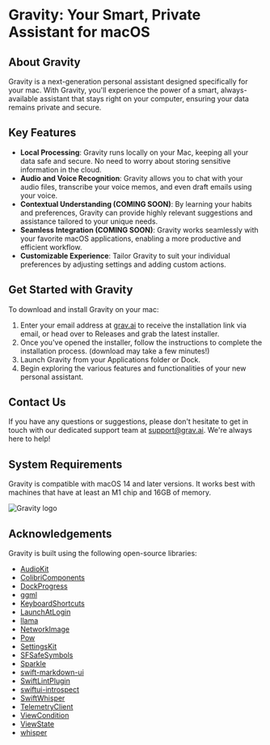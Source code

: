 # Gravity: Your Smart, Private Assistant for macOS

## About Gravity

Gravity is a next-generation personal assistant designed specifically for your mac. With Gravity, you'll experience the power of a smart, always-available assistant that stays right on your computer, ensuring your data remains private and secure.

## Key Features

- **Local Processing**: Gravity runs locally on your Mac, keeping all your data safe and secure. No need to worry about storing sensitive information in the cloud.
- **Audio and Voice Recognition**: Gravity allows you to chat with your audio files, transcribe your voice memos, and even draft emails using your voice.
- **Contextual Understanding (COMING SOON)**: By learning your habits and preferences, Gravity can provide highly relevant suggestions and assistance tailored to your unique needs.
- **Seamless Integration (COMING SOON)**: Gravity works seamlessly with your favorite macOS applications, enabling a more productive and efficient workflow.
- **Customizable Experience**: Tailor Gravity to suit your individual preferences by adjusting settings and adding custom actions.

## Get Started with Gravity

To download and install Gravity on your mac:

1. Enter your email address at [grav.ai](https://grav.ai) to receive the installation link via email, or head over to Releases and grab the latest installer.
2. Once you've opened the installer, follow the instructions to complete the installation process. (download may take a few minutes!)
3. Launch Gravity from your Applications folder or Dock.
4. Begin exploring the various features and functionalities of your new personal assistant.

## Contact Us

If you have any questions or suggestions, please don't hesitate to get in touch with our dedicated support team at [support@grav.ai](mailto:support@grav.ai). We're always here to help!

## System Requirements

Gravity is compatible with macOS 14 and later versions. It works best with machines that have at least an M1 chip and 16GB of memory.

![Gravity logo](https://github.com/InvisibilityInc/GravityAI/blob/master/AppIcon.png)

## Acknowledgements

Gravity is built using the following open-source libraries:

- [AudioKit](https://github.com/AudioKit/AudioKit)
- [ColibriComponents](https://github.com/david-swift/ColibriComponents)
- [DockProgress](https://github.com/sindresorhus/DockProgress)
- [ggml](https://github.com/ggerganov/ggml)
- [KeyboardShortcuts](https://github.com/sindresorhus/KeyboardShortcuts)
- [LaunchAtLogin](https://github.com/sindresorhus/LaunchAtLogin-Modern)
- [llama](https://github.com/ggerganov/llama.cpp)
- [NetworkImage](https://github.com/gonzalezreal/NetworkImage)
- [Pow](https://github.com/EmergeTools/Pow)
- [SettingsKit](https://github.com/david-swift/SettingsKit-macOS)
- [SFSafeSymbols](https://github.com/SFSafeSymbols/SFSafeSymbols)
- [Sparkle](https://github.com/sparkle-project/Sparkle)
- [swift-markdown-ui](https://github.com/gonzalezreal/swift-markdown-ui)
- [SwiftLintPlugin](https://github.com/lukepistrol/SwiftLintPlugin)
- [swiftui-introspect](https://github.com/siteline/swiftui-introspect)
- [SwiftWhisper](https://github.com/exPHAT/SwiftWhisper)
- [TelemetryClient](https://github.com/TelemetryDeck/SwiftClient)
- [ViewCondition](https://github.com/kevinhermawan/ViewCondition)
- [ViewState](https://github.com/heroesofcode/ViewState)
- [whisper](https://github.com/ggerganov/whisper.cpp)
